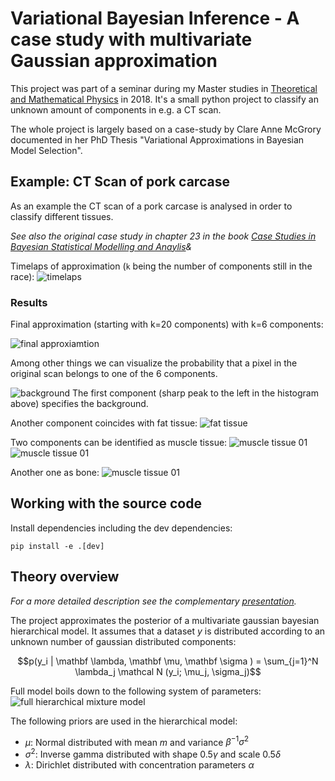 # Variational Bayesian Inference - A case study with multivariate Gaussian approximation

This project was part of a seminar during my Master studies in 
[Theoretical and Mathematical Physics](https://www.theorie.physik.uni-muenchen.de/TMP/) in 2018.
It's a small python project to classify an unknown amount of components in e.g. a CT scan.

The whole project is largely based on a case-study by Clare Anne McGrory documented in her PhD Thesis 
"Variational Approximations in Bayesian Model Selection".


## Example: CT Scan of pork carcase

As an example the CT scan of a pork carcase is analysed in order to classify different tissues.

*See also the original case study in chapter 23 in the book [Case Studies in Bayesian Statistical Modelling and Anaylis](https://www.wiley.com/en-us/Case+Studies+in+Bayesian+Statistical+Modelling+and+Analysis-p-9781119941828)&*

Timelaps of approximation (`k` being the number of components still in the race):
![timelaps](./src/demo/img/pork_timelaps.gif)

### Results

Final approximation (starting with k=20 components) with k=6 components:

![final approxiamtion](./src/demo/img/pork_final.png)

Among other things we can visualize the probability that a pixel in the original scan belongs to one of the 6 components.

![background](./src/demo/img/pork_comp_2.png)
The first component (sharp peak to the left in the histogram above) specifies the background.

Another component coincides with fat tissue:
![fat tissue](./src/demo/img/pork_comp_4.png)

Two components can be identified as muscle tissue:
![muscle tissue 01](./src/demo/img/pork_comp_1.png)
![muscle tissue 01](./src/demo/img/pork_comp_3.png)

Another one as bone:
![muscle tissue 01](./src/demo/img/pork_comp_5.png)


## Working with the source code

Install dependencies including the dev dependencies:

    pip install -e .[dev]

## Theory overview

*For a more detailed description see the complementary [presentation](presentation.pdf).*

The project approximates the posterior of a multivariate gaussian bayesian hierarchical model.
It assumes that a dataset $`y`$ is distributed according to an unknown number of gaussian distributed components:
```math
p(y_i | \mathbf \lambda, \mathbf \mu, \mathbf \sigma ) = \sum_{j=1}^N \lambda_j \mathcal N (y_i; \mu_j, \sigma_j)
```

Full model boils down to the following system of parameters:
![full hierarchical mixture model](./img/mixture_model_hierachal.svg)

The following priors are used in the hierarchical model:
* $`\mu`$: Normal distributed with mean $`m`$ and variance $`\beta^{-1}\sigma^2`$
* $`\sigma^2`$: Inverse gamma distributed with shape $`0.5 \gamma`$ and scale $`0.5 \delta`$
* $`\lambda`$: Dirichlet distributed with concentration parameters $`\alpha`$


